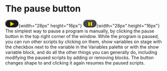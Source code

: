 # The pause button

![](assets/images/image115.png){width="28px" height="16px"}
![](assets/images/image116.png){width="28px" height="16px"}
The simplest way to pause a program is
manually, by clicking the pause button in the top right corner of the
window. While the program is paused, you can run other scripts by
clicking on them, show variables on stage with the checkbox next to the variable in the Variables palette or with the show variable block, and
do all the other things you can generally do, including modifying the
paused scripts by adding or removing blocks. The button changes shape to
and clicking it again resumes the paused scripts.
